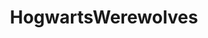 ---
title: HogwartsWerewolves
crosslinks:
- HogwartsGhosts
- BearGame
- TurtleGame
- yaxli
- '2013'
- TheUpsideDown
- hogwartswerewolvesA
- hogwartswerewolvesB
- Hogwarts
- hprankdown2
- BearKaTet2
- Xenolo
- reIationships
- greysanatomy
- harrypotter
- xkcd
- PeoplesCouncilTurtle
- Fanglia
- DeathBeaters
- poomps62
---